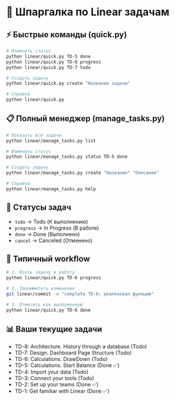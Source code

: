 # 🚀 Шпаргалка по Linear задачам

## ⚡ Быстрые команды (quick.py)

```bash
# Изменить статус
python linear/quick.py TD-5 done
python linear/quick.py TD-6 progress
python linear/quick.py TD-7 todo

# Создать задачу
python linear/quick.py create "Название задачи"

# Справка
python linear/quick.py
```

## 📋 Полный менеджер (manage_tasks.py)

```bash
# Показать все задачи
python linear/manage_tasks.py list

# Изменить статус
python linear/manage_tasks.py status TD-5 done

# Создать задачу
python linear/manage_tasks.py create "Название" "Описание"

# Справка
python linear/manage_tasks.py help
```

## 🎯 Статусы задач

- `todo` → Todo (К выполнению)
- `progress` → In Progress (В работе)  
- `done` → Done (Выполнено)
- `cancel` → Canceled (Отменено)

## 🔄 Типичный workflow

```bash
# 1. Взять задачу в работу
python linear/quick.py TD-6 progress

# 2. Закоммитить изменения
git linear/commit -m "complete TD-6: реализовал функцию"

# 3. Отметить как выполненную
python linear/quick.py TD-6 done
```

## 📊 Ваши текущие задачи

- TD-8: Architecture. History through a database (Todo)
- TD-7: Design. Dashboard Page Structure (Todo)
- TD-6: Calculations. DrawDown (Todo)
- TD-5: Calculations. Start Balance (Done ✅)
- TD-4: Import your data (Todo)
- TD-3: Connect your tools (Todo)
- TD-2: Set up your teams (Done ✅)
- TD-1: Get familiar with Linear (Done ✅)
